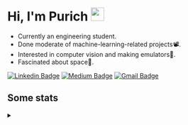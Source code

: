 <h1 align="left">Hi, I'm Purich
<img src="https://media.giphy.com/media/hvRJCLFzcasrR4ia7z/giphy.gif" width="30px"/></h1>

* Currently an engineering student.
* Done moderate of machine-learning-related projects:film_projector:.
* Interested in computer vision and making emulators:space_invader:.
* Fascinated about space:milky_way:.

[![Linkedin Badge](https://img.shields.io/badge/-Purich-blue?style=flat-square&logo=Linkedin&logoColor=white&link=https://www.linkedin.com/in/purich-siritip-16b3b3255/)](https://www.linkedin.com/in/purich-siritip-16b3b3255) [![Medium Badge](https://img.shields.io/badge/-@purich-gray?style=flat-square&labelColor=000000&logo=Medium&link=https://medium.com/@phuritsiritip)](https://medium.com/@phuritsiritip)
[![Gmail Badge](https://img.shields.io/badge/-mark.phurit@gmail.com-c14438?style=flat-square&logo=Gmail&logoColor=white&link=mailto:mark.phurit@gmail.com)](mailto:mark.phurit@gmail.com)

## Some stats

<details>
  <summary></summary>
  
  <!--START_SECTION:waka-->
**I'm an Early 🐤** 

```text
🌞 Morning                171 commits         ███████░░░░░░░░░░░░░░░░░░   27.76 % 
🌆 Daytime                197 commits         ████████░░░░░░░░░░░░░░░░░   31.98 % 
🌃 Evening                206 commits         ████████░░░░░░░░░░░░░░░░░   33.44 % 
🌙 Night                  42 commits          ██░░░░░░░░░░░░░░░░░░░░░░░   06.82 % 
```


📊 **This Week I Spent My Time On** 

```text
💬 Programming Languages: 
Python                   2 hrs 8 mins        ████████████████████████░   96.76 % 
Text                     4 mins              █░░░░░░░░░░░░░░░░░░░░░░░░   03.16 % 
Pawn                     0 secs              ░░░░░░░░░░░░░░░░░░░░░░░░░   00.08 % 

🐱‍💻 Projects: 
Computer Programming     2 hrs 12 mins       █████████████████████████   100.00 % 
```


<!--END_SECTION:waka-->

  <!--START_SECTION:waka-simple-->

```text
From: 19 January 2023 - To: 26 March 2023

Total Time: 25 hrs 55 mins

Python       22 hrs 14 mins  █████████████████████▒░░░   85.78 %
C++          1 hr 38 mins    █▓░░░░░░░░░░░░░░░░░░░░░░░   06.33 %
YAML         50 mins         ▓░░░░░░░░░░░░░░░░░░░░░░░░   03.26 %
Markdown     32 mins         ▓░░░░░░░░░░░░░░░░░░░░░░░░   02.10 %
Git Config   8 mins          ░░░░░░░░░░░░░░░░░░░░░░░░░   00.54 %
Other        7 mins          ░░░░░░░░░░░░░░░░░░░░░░░░░   00.46 %
```

<!--END_SECTION:waka-simple-->

  <!--![Anurag's GitHub stats](https://github-readme-stats.vercel.app/api?username=vikimark&show_icons=true&theme=gruvbox_light)-->
  
</details>

<!--
**vikimark/vikimark** is a ✨ _special_ ✨ repository because its `README.md` (this file) appears on your GitHub profile.

Here are some ideas to get you started:

- 🔭 I’m currently working on ...
- 🌱 I’m currently learning ...
- 👯 I’m looking to collaborate on ...
- 🤔 I’m looking for help with ...
- 💬 Ask me about ...
- 📫 How to reach me: ...
- 😄 Pronouns: ...
- ⚡ Fun fact: ...
-->

